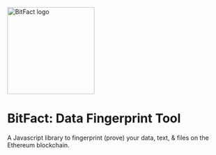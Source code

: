 <img src="https://raw.githubusercontent.com/zachalam/BitFact/master/readme/logo.png" alt="BitFact logo" title="BitFact" align="center" height="200" />
<br />

# BitFact: Data Fingerprint Tool
A Javascript library to fingerprint (prove) your data, text, &amp; files on the Ethereum blockchain.

